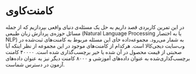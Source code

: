 # کامنت‌کاوی

در این تمرین کاربردی قصد داریم به حل یک مسئله‌ی دنیای واقعی بپردازیم که از جمله مسائل حوزه‌ی پردازش زبان طبیعی (Natural Language Processing یا به اختصار NLP) به شمار می‌رود.
مجموعه‌داده‌ خای این مسئله مربوط به کامنت‌های ثبت‌شده در وب‌سایت دیجی‌کالا است. هرکدام از کامنت‌های موجود در این مجموعه از نظر اینکه آیا صحبتی از قیمت محصول در آن شده یا خیر برچسب‌گذاری شده است.  ۴۰۰۰۰ کامنت برچسب‌گذاری‌شده به عنوان داده‌های آموزشی و ۸۰۰۰ کامنت دیگر نیز به عنوان داده‌های آزمون در دسترس شماست.



